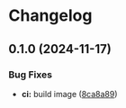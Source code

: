 # Changelog

## 0.1.0 (2024-11-17)


### Bug Fixes

* **ci:** build image ([8ca8a89](https://github.com/ishidawataru/xcvr-emu/commit/8ca8a8987686b308eb244990cec20979c6d45c1e))
